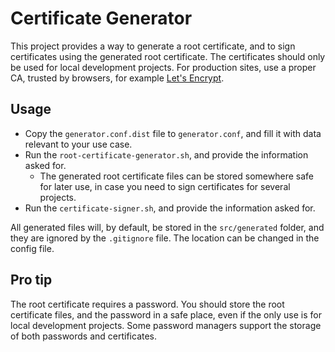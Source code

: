 # Certificate Generator
This project provides a way to generate a root certificate, and to sign certificates using the generated root certificate. The certificates should only be used for local development projects. For production sites, use a proper CA, trusted by browsers, for example [Let's Encrypt](https://letsencrypt.org).

## Usage
* Copy the `generator.conf.dist` file to `generator.conf`, and fill it with data relevant to your use case.
* Run the `root-certificate-generator.sh`, and provide the information asked for.
  * The generated root certificate files can be stored somewhere safe for later use, in case you need to sign certificates for several projects.
* Run the `certificate-signer.sh`, and provide the information asked for.

All generated files will, by default, be stored in the `src/generated` folder, and they are ignored by the `.gitignore` file. The location can be changed in the config file.

## Pro tip
The root certificate requires a password. You should store the root certificate files, and the password in a safe place, even if the only use is for local development projects. Some password managers support the storage of both passwords and certificates.
